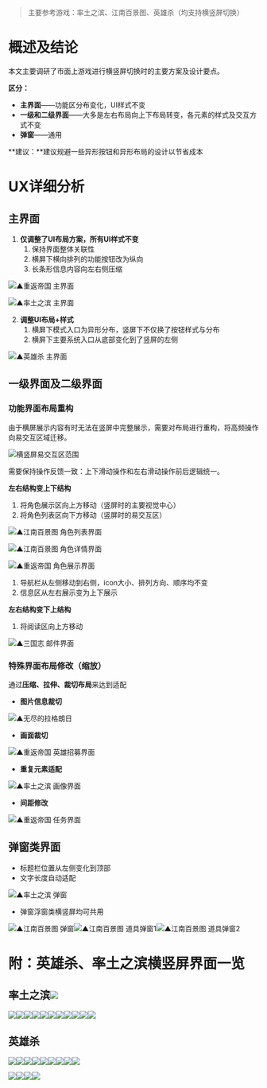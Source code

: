 > 主要参考游戏：率土之滨、江南百景图、英雄杀（均支持横竖屏切换）
>

# 概述及结论
本文主要调研了市面上游戏进行横竖屏切换时的主要方案及设计要点。

**区分：**

+ **主界面**——功能区分布变化，UI样式不变
+ **一级和二级界面**——大多是左右布局向上下布局转变，各元素的样式及交互方式不变
+ **弹窗**——通用

**建议：**建议规避一些异形按钮和异形布局的设计以节省成本

# UX详细分析
## 主界面
1. **仅调整了UI布局方案，所有UI样式不变**
    1. 保持界面整体关联性
    2. 横屏下横向排列的功能按钮改为纵向
    3. 长条形信息内容向左右侧压缩

![▲重返帝国 主界面](https://cdn.nlark.com/yuque/0/2024/webp/26927517/1717742349025-9aec6ceb-21cc-4a46-a5c7-b7892e999e51.webp)

![▲率土之滨 主界面](https://cdn.nlark.com/yuque/0/2024/png/26927517/1717750541344-18bc92d5-739b-4685-a235-e230e11509f5.png)

2. **调整UI布局+样式**
    1. 横屏下模式入口为异形分布，竖屏下不仅换了按钮样式与分布
    2. 横屏下主要系统入口从底部变化到了竖屏的左侧

![▲英雄杀 主界面](https://cdn.nlark.com/yuque/0/2024/png/26927517/1717750335285-2b4378e2-a8e0-44fc-b786-54e5dc450278.png)

## 一级界面及二级界面
### 功能界面布局重构
由于横屏展示内容有时无法在竖屏中完整展示，需要对布局进行重构，将高频操作向易交互区域迁移。

![横竖屏易交互区范围](https://cdn.nlark.com/yuque/0/2024/png/26927517/1717754859946-28031af6-26f0-43b5-8673-087f45613de8.png)

需要保持操作反馈一致：上下滑动操作和左右滑动操作前后逻辑统一。

**左右结构变上下结构**

1. 将角色展示区向上方移动（竖屏时的主要视觉中心）
2. 将角色列表区向下方移动（竖屏时的易交互区）

![▲江南百景图 角色列表界面](https://cdn.nlark.com/yuque/0/2024/webp/26927517/1717742887169-49886580-0a5a-4471-bcb1-daf970fdca49.webp)

![▲江南百景图 角色详情界面](https://cdn.nlark.com/yuque/0/2024/png/26927517/1717754618072-79c4aa4b-2268-4a20-8ddd-7841f5a16916.png)

![▲重返帝国 角色展示界面](https://cdn.nlark.com/yuque/0/2024/webp/26927517/1717742383709-69f6697e-e2b9-4c0c-bc8a-f8c00d0687ff.webp)

1. 导航栏从左侧移动到右侧，icon大小、排列方向、顺序均不变
2. 信息区从左右展示变为上下展示

**左右结构变下上结构**

1. 将阅读区向上方移动

![▲三国志 邮件界面](https://cdn.nlark.com/yuque/0/2024/webp/26927517/1717742958164-80d273bc-1d4e-4d9f-baa6-f589f4aeadbe.webp)



### 特殊界面布局修改（缩放）
通过**压缩、拉伸、裁切布局**来达到适配

+ **图片信息裁切**

![▲无尽的拉格朗日](https://cdn.nlark.com/yuque/0/2024/webp/26927517/1717744162650-5f392f34-2fcf-4431-be65-832a5190e2e2.webp)

+ **画面裁切**

![▲重返帝国 英雄招募界面](https://cdn.nlark.com/yuque/0/2024/webp/26927517/1717744142134-7877b18a-9d4c-48b2-8be8-b86d1295995c.webp)

+ **重复元素适配**

![▲率土之滨 画像界面](https://cdn.nlark.com/yuque/0/2024/webp/26927517/1717744114580-9ad58f0f-4f57-4573-9793-f2b161ae9fc7.webp)

+ **间距修改**

![▲重返帝国 任务界面](https://cdn.nlark.com/yuque/0/2024/webp/26927517/1717743855218-4515f482-2c92-417a-85b6-af04929fe009.webp)



## 弹窗类界面
+ 标题栏位置从左侧变化到顶部
+ 文字长度自动适配

![▲率土之滨 弹窗](https://cdn.nlark.com/yuque/0/2024/png/26927517/1717748387642-99c16c3c-d9dc-4e37-a4ab-18785f4ed5af.png)

+ 弹窗浮窗类横竖屏均可共用

![▲江南百景图 弹窗](https://cdn.nlark.com/yuque/0/2024/png/26927517/1717754485145-0363b0cf-f25b-482c-90a7-df1f4a237c09.png)![▲江南百景图 道具弹窗1](https://cdn.nlark.com/yuque/0/2024/png/26927517/1717754490308-0571b5c6-8005-4fbc-848f-befd2039ce6c.png)![▲江南百景图 道具弹窗2](https://cdn.nlark.com/yuque/0/2024/png/26927517/1717754493521-ad0fb6e9-79a3-47aa-9936-2ee272031417.png)

# 附：英雄杀、率土之滨横竖屏界面一览
## 率土之滨![](https://cdn.nlark.com/yuque/0/2024/png/26927517/1717753778649-9964f568-4c50-4dec-bc48-08c1e662c051.png)
![](https://cdn.nlark.com/yuque/0/2024/png/26927517/1717753775111-07440d97-112c-4536-9f9f-47b080997e0a.png)![](https://cdn.nlark.com/yuque/0/2024/png/26927517/1717753776048-f124904f-ed0b-43b4-98b3-a972940a7ed2.png)![](https://cdn.nlark.com/yuque/0/2024/png/26927517/1717753775525-dc720dbe-1b04-42ea-bf54-ae6340007c19.png)![](https://cdn.nlark.com/yuque/0/2024/png/26927517/1717753775303-65dbf3f7-90e0-4068-a17a-c2af0ccb644a.png)![](https://cdn.nlark.com/yuque/0/2024/png/26927517/1717753776864-4b21bf62-a9c8-4884-8b7c-97e6dd675beb.png)![](https://cdn.nlark.com/yuque/0/2024/png/26927517/1717753776832-6a26837c-33af-4619-a0db-4952dfcb2d78.png)![](https://cdn.nlark.com/yuque/0/2024/png/26927517/1717753777167-2ec8a0f3-61b9-44ec-bbfb-ad9eb020dcc5.png)![](https://cdn.nlark.com/yuque/0/2024/png/26927517/1717753777484-32c37124-b46b-4818-b1da-3890f7c45846.png)![](https://cdn.nlark.com/yuque/0/2024/png/26927517/1717753778543-15e2a125-54cb-4123-9d96-a00c808d6e05.png)![](https://cdn.nlark.com/yuque/0/2024/png/26927517/1717753777886-195e2477-13ed-4a49-9c6e-e14299b58548.png)![](https://cdn.nlark.com/yuque/0/2024/png/26927517/1717753779090-fcddedcd-9d93-4cb9-96e6-0179eabc9ba8.png)

## 英雄杀
![](https://cdn.nlark.com/yuque/0/2024/png/26927517/1717747699179-cf7fc44b-3d39-4847-a3bd-2bb10f7c2328.png)![](https://cdn.nlark.com/yuque/0/2024/png/26927517/1717747697279-680c1148-eb8e-4965-a192-6f71fc2944bc.png)![](https://cdn.nlark.com/yuque/0/2024/png/26927517/1717747697503-84c36ca7-1573-483e-b40a-e39f8a7b0900.png)![](https://cdn.nlark.com/yuque/0/2024/png/26927517/1717747697330-4e698504-e2c5-4bd8-b888-643b63887d75.png)![](https://cdn.nlark.com/yuque/0/2024/png/26927517/1717747697914-d69fb5f1-2b4e-450e-9522-0ea26500da3a.png)![](https://cdn.nlark.com/yuque/0/2024/png/26927517/1717747698298-879154cd-b3ac-4436-a55b-187abdced38a.png)![](https://cdn.nlark.com/yuque/0/2024/png/26927517/1717747698603-a72da8e3-4fbb-44b9-9723-db6bd531f253.png)![](https://cdn.nlark.com/yuque/0/2024/png/26927517/1717747699328-4f18bbc8-f736-4cb5-bbc9-b8677ec18e6f.png)![](https://cdn.nlark.com/yuque/0/2024/png/26927517/1717747699034-80796289-70a6-424e-8762-3ca280d22d0d.png)

![](https://cdn.nlark.com/yuque/0/2024/png/26927517/1717747706947-caec462e-daeb-4eef-8ccc-900a561693dd.png)![](https://cdn.nlark.com/yuque/0/2024/png/26927517/1717747707041-c3f82071-999d-4fb2-b467-963347386eea.png)![](https://cdn.nlark.com/yuque/0/2024/png/26927517/1717747707178-bda3944c-6cfe-4426-8f75-03c7f9cb71ab.png)![](https://cdn.nlark.com/yuque/0/2024/png/26927517/1717747707673-3e877d7f-2785-45b1-bb56-d625e602cb56.png)

